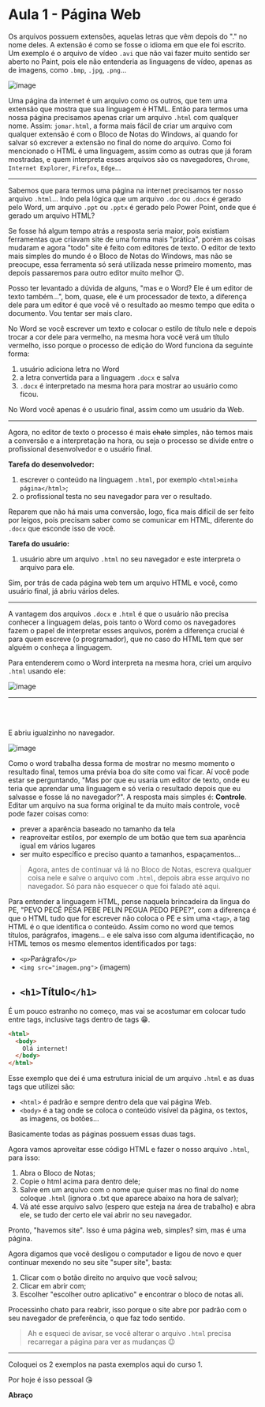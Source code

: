# Aula 1 - Página Web

Os arquivos possuem extensões, aquelas letras que vêm depois do "." no nome deles. A extensão é como se fosse o idioma em que ele foi escrito. Um exemplo é o arquivo de vídeo `.avi` que não vai fazer muito sentido ser aberto no Paint, pois ele não entenderia as linguagens de vídeo, apenas as de imagens, como `.bmp`, `.jpg`, `.png`...

![image](https://user-images.githubusercontent.com/27368585/98619978-162e8480-22e3-11eb-968c-7fe33216fb82.png)

Uma página da internet é um arquivo como os outros, que tem uma extensão que mostra que sua linguagem é HTML. Então para termos uma nossa página precisamos apenas criar um arquivo `.html` com qualquer nome. Assim: `jomar.html`, a forma mais fácil de criar um arquivo com qualquer extensão é com o Bloco de Notas do Windows, aí quando for salvar só excrever a extensão no final do nome do arquivo. Como foi mencionado o HTML é uma linguagem, assim como as outras que já foram mostradas, e quem interpreta esses arquivos são os navegadores, `Chrome`, `Internet Explorer`, `Firefox`, `Edge`...

---

Sabemos que para termos uma página na internet precisamos ter nosso arquivo `.html`... Indo pela lógica que um arquivo `.doc` ou `.docx` é gerado pelo Word, um arquivo `.ppt` ou `.pptx` é gerado pelo Power Point, onde que é gerado um arquivo HTML?

Se fosse há algum tempo atrás a resposta seria maior, pois existiam ferramentas que criavam site de uma forma mais "prática", porém as coisas mudaram e agora "todo" site é feito com editores de texto. O editor de texto mais simples do mundo é o Bloco de Notas do Windows, mas não se preocupe, essa ferramenta só será utilizada nesse primeiro momento, mas depois passaremos para outro editor muito melhor 😉.

Posso ter levantado a dúvida de alguns, "mas e o Word? Ele é um editor de texto também...", bom, quase, ele é um processador de texto, a diferença dele para um editor é que você vê o resultado ao mesmo tempo que edita o documento. Vou tentar ser mais claro.

No Word se você escrever um texto e colocar o estilo de título nele e depois trocar a cor dele para vermelho, na mesma hora você verá um título vermelho, isso porque o processo de edição do Word funciona da seguinte forma:

1. usuário adiciona letra no Word
2. a letra convertida para a linguagem `.docx` e salva
3. `.docx` é interpretado na mesma hora para mostrar ao usuário como ficou.

No Word você apenas é o usuário final, assim como um usuário da Web.

---

Agora, no editor de texto o processo é mais <s>chato</s> simples, não temos mais a conversão e a interpretação na hora, ou seja o processo se divide entre o profissional desenvolvedor e o usuário final.

**Tarefa do desenvolvedor:**

1. escrever o conteúdo na linguagem `.html`, por exemplo `<html>minha página</html>`;
2. o profissional testa no seu navegador para ver o resultado.

Reparem que não há mais uma conversão, logo, fica mais difícil de ser feito por leigos, pois precisam saber como se comunicar em HTML, diferente do `.docx` que esconde isso de você.

**Tarefa do usuário:**

1. usuário abre um arquivo `.html` no seu navegador e este interpreta o arquivo para ele.

Sim, por trás de cada página web tem um arquivo HTML e você, como usuário final, já abriu vários deles.

---

A vantagem dos arquivos `.docx` e `.html` é que o usuário não precisa conhecer a linguagem delas, pois tanto o Word como os navegadores fazem o papel de interpretar esses arquivos, porém a diferença crucial é para quem escreve (o programador), que no caso do HTML tem que ser alguém o conheça a linguagem.

Para entenderem como o Word interpreta na mesma hora, criei um arquivo `.html` usando ele:

![image](https://user-images.githubusercontent.com/27368585/98623024-99eb6f80-22e9-11eb-808a-0ee0c44a8709.png)

---

<br><br>

E abriu igualzinho no navegador.

![image](https://user-images.githubusercontent.com/27368585/98623147-d5863980-22e9-11eb-8f98-8e0cb646b58c.png)

Como o word trabalha dessa forma de mostrar no mesmo momento o resultado final, temos uma prévia boa do site como vai ficar. Aí você pode estar se perguntando, "Mas por que eu usaria um editor de texto, onde eu teria que aprendar uma linguagem e só veria o resultado depois que eu salvasse e fosse lá no navegador?". A resposta mais simples é: **Controle**. Editar um arquivo na sua forma original te da muito mais controle, você pode fazer coisas como:

- prever a aparência baseado no tamanho da tela
- reaproveitar estilos, por exemplo de um botão que tem sua aparência igual em vários lugares
- ser muito específico e preciso quanto a tamanhos, espaçamentos...

> Agora, antes de continuar vá lá no Bloco de Notas, escreva qualquer coisa nele e salve o arquivo com `.html`, depois abra esse arquivo no navegador. Só para não esquecer o que foi falado até aqui.

Para entender a linguagem HTML, pense naquela brincadeira da lingua do PE, "PEVO PECÊ PESA PEBE PELIN PEGUA PEDO PEPE?", com a diferença é que o HTML tudo que for escrever não coloca o PE e sim uma `<tag>`, a tag HTML é o que identifica o conteúdo. Assim como no word que temos títulos, parágrafos, imagens... e ele salva isso com alguma identificação, no HTML temos os mesmo elementos identificados por tags:

- `<p>`Parágrafo`</p>`
- `<img src="imagem.png">` (imagem)
- ## `<h1>`Título`</h1>`

É um pouco estranho no começo, mas vai se acostumar em colocar tudo entre tags, inclusive tags dentro de tags 😁.

```html
<html>
  <body>
    Olá internet!
  </body>
</html>
```

Esse exemplo que dei é uma estrutura inicial de um arquivo `.html` e as duas tags que utilizei são:

- `<html>` é padrão e sempre dentro dela que vai página Web.
- `<body>` é a tag onde se coloca o conteúdo visível da página, os textos, as imagens, os botões...

Basicamente todas as páginas possuem essas duas tags.

Agora vamos aproveitar esse código HTML e fazer o nosso arquivo `.html`, para isso:

1. Abra o Bloco de Notas;
2. Copie o html acima para dentro dele;
3. Salve em um arquivo com o nome que quiser mas no final do nome coloque `.html` (ignora o .txt que aparece abaixo na hora de salvar);
4. Vá até esse arquivo salvo (espero que esteja na área de trabalho) e abra ele, se tudo der certo ele vai abrir no seu navegador.

Pronto, "havemos site". Isso é uma página web, simples? sim, mas é uma página.

Agora digamos que você desligou o computador e ligou de novo e quer continuar mexendo no seu site "super site", basta:

1. Clicar com o botão direito no arquivo que você salvou;
2. Clicar em abrir com;
3. Escolher "escolher outro aplicativo" e encontrar o bloco de notas ali.

Processinho chato para reabrir, isso porque o site abre por padrão com o seu navegador de preferência, o que faz todo sentido.

> Ah e esqueci de avisar, se você alterar o arquivo `.html` precisa recarregar a página para ver as mudanças 😉

---

Coloquei os 2 exemplos na pasta exemplos aqui do curso 1.

Por hoje é isso pessoal 😘

**Abraço**
